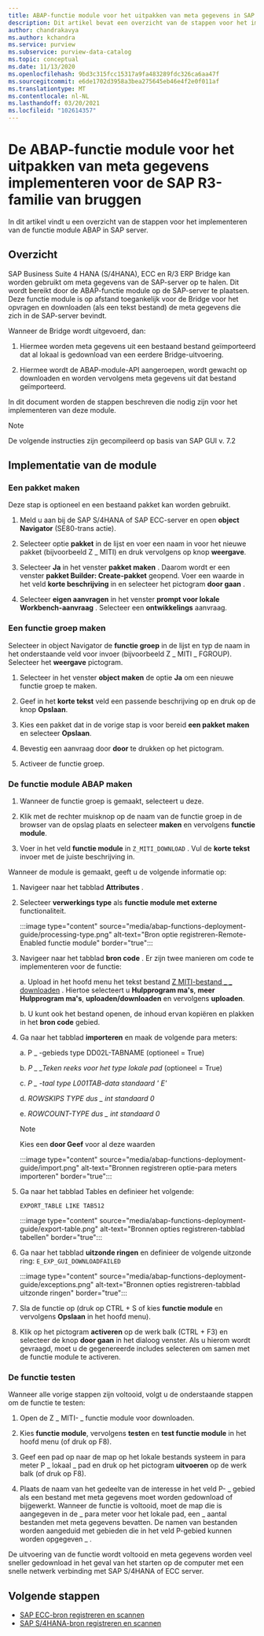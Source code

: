 ```yaml
---
title: ABAP-functie module voor het uitpakken van meta gegevens in SAP R3-Azure controle sfeer liggen
description: Dit artikel bevat een overzicht van de stappen voor het implementeren van de ABAP-functie module in SAP server
author: chandrakavya
ms.author: kchandra
ms.service: purview
ms.subservice: purview-data-catalog
ms.topic: conceptual
ms.date: 11/13/2020
ms.openlocfilehash: 9bd3c315fcc15317a9fa483289fdc326ca6aa47f
ms.sourcegitcommit: e6de1702d3958a3bea275645eb46e4f2e0f011af
ms.translationtype: MT
ms.contentlocale: nl-NL
ms.lasthandoff: 03/20/2021
ms.locfileid: "102614357"
---
```

# <a name="deploy-the-metadata-extraction-abap-function-module-for-the-sap-r3-family-of-bridges"></a>De ABAP-functie module voor het uitpakken van meta gegevens implementeren voor de SAP R3-familie van bruggen

In dit artikel vindt u een overzicht van de stappen voor het implementeren van de functie module ABAP in SAP server.

## <a name="overview"></a>Overzicht

SAP Business Suite 4 HANA (S/4HANA), ECC en R/3 ERP Bridge kan worden gebruikt om meta gegevens van de SAP-server op te halen. Dit wordt bereikt door de ABAP-functie module op de SAP-server te plaatsen. Deze functie module is op afstand toegankelijk voor de Bridge voor het opvragen en downloaden (als een tekst bestand) de meta gegevens die zich in de SAP-server bevindt.

Wanneer de Bridge wordt uitgevoerd, dan:

1. Hiermee worden meta gegevens uit een bestaand bestand geïmporteerd dat al lokaal is gedownload van een eerdere Bridge-uitvoering.

2. Hiermee wordt de ABAP-module-API aangeroepen, wordt gewacht op downloaden en worden vervolgens meta gegevens uit dat bestand geïmporteerd.

In dit document worden de stappen beschreven die nodig zijn voor het implementeren van deze module.

> [!Note]
> De volgende instructies zijn gecompileerd op basis van SAP GUI v. 7.2

## <a name="deployment-of-the-module"></a>Implementatie van de module

### <a name="create-a-package"></a>Een pakket maken

Deze stap is optioneel en een bestaand pakket kan worden gebruikt.

1. Meld u aan bij de SAP S/4HANA of SAP ECC-server en open **object Navigator** (SE80-trans actie).

2. Selecteer optie **pakket** in de lijst en voer een naam in voor het nieuwe pakket (bijvoorbeeld Z \_ MITI) en druk vervolgens op knop **weergave**.

3. Selecteer **Ja** in het venster **pakket maken** . Daarom wordt er een venster **pakket Builder: Create-pakket** geopend. Voer een waarde in het veld **korte beschrijving** in en selecteer het pictogram **door gaan** .

4. Selecteer **eigen aanvragen** in het venster **prompt voor lokale Workbench-aanvraag** . Selecteer een **ontwikkelings** aanvraag.

### <a name="create-a-function-group"></a>Een functie groep maken

Selecteer in object Navigator de **functie groep** in de lijst en typ de naam in het onderstaande veld voor invoer (bijvoorbeeld Z \_ MITI \_ FGROUP). Selecteer het **weergave** pictogram.

1. Selecteer in het venster **object maken** de optie **Ja** om een nieuwe functie groep te maken.

2. Geef in het **korte tekst** veld een passende beschrijving op en druk op de knop **Opslaan**.

3. Kies een pakket dat in de vorige stap is voor bereid **een pakket maken** en selecteer **Opslaan**.

4. Bevestig een aanvraag door **door** te drukken op het pictogram.

5. Activeer de functie groep.

### <a name="create-the-abap-function-module"></a>De functie module ABAP maken

1. Wanneer de functie groep is gemaakt, selecteert u deze.

2. Klik met de rechter muisknop op de naam van de functie groep in de browser van de opslag plaats en selecteer **maken** en vervolgens **functie module**.

3. Voer in het veld **functie module** in `Z_MITI_DOWNLOAD` . Vul de **korte tekst** invoer met de juiste beschrijving in.

Wanneer de module is gemaakt, geeft u de volgende informatie op:

1. Navigeer naar het tabblad **Attributes** .

2. Selecteer **verwerkings type** als **functie module met externe** functionaliteit.

   :::image type="content" source="media/abap-functions-deployment-guide/processing-type.png" alt-text="Bron optie registreren-Remote-Enabled functie module" border="true":::

3. Navigeer naar het tabblad **bron code** . Er zijn twee manieren om code te implementeren voor de functie:

   a. Upload in het hoofd menu het tekst bestand [Z MITI-bestand \_ \_ downloaden](https://github.com/Azure/Purview-Samples/tree/master/connectors/sap) . Hiertoe selecteert u **Hulpprogram ma's**, **meer Hulpprogram ma's**, **uploaden/downloaden** en vervolgens **uploaden**.

   b. U kunt ook het bestand openen, de inhoud ervan kopiëren en plakken in het **bron code** gebied.

4. Ga naar het tabblad **importeren** en maak de volgende para meters:

   a.  P \_ -gebieds type DD02L-TABNAME (optioneel = True)

   b.  *P \_ \_Teken reeks voor het type lokale pad* (optioneel = True)

   c.  *P \_ -taal type L001TAB-data standaard \' E\'*

   d.  *ROWSKIPS TYPE dus \_ int standaard 0*

   e.  *ROWCOUNT-TYPE dus \_ int standaard 0*

   > [!Note]
   > Kies een **door Geef** voor al deze waarden

   :::image type="content" source="media/abap-functions-deployment-guide/import.png" alt-text="Bronnen registreren optie-para meters importeren" border="true":::

5. Ga naar het tabblad Tables en definieer het volgende:

   `EXPORT_TABLE LIKE TAB512`

   :::image type="content" source="media/abap-functions-deployment-guide/export-table.png" alt-text="Bronnen opties registreren-tabblad tabellen" border="true":::

6. Ga naar het tabblad **uitzonde ringen** en definieer de volgende uitzonde ring: `E_EXP_GUI_DOWNLOADFAILED`

   :::image type="content" source="media/abap-functions-deployment-guide/exceptions.png" alt-text="Bronnen opties registreren-tabblad uitzonde ringen" border="true":::

7. Sla de functie op (druk op CTRL + S of kies **functie module** en vervolgens **Opslaan** in het hoofd menu).

8. Klik op het pictogram **activeren** op de werk balk (CTRL + F3) en selecteer de knop  **door gaan** in het dialoog venster. Als u hierom wordt gevraagd, moet u de gegenereerde includes selecteren om samen met de functie module te activeren.

### <a name="testing-the-function"></a>De functie testen

Wanneer alle vorige stappen zijn voltooid, volgt u de onderstaande stappen om de functie te testen:

1. Open de Z \_ MITI- \_ functie module voor downloaden.

2. Kies **functie module**, vervolgens **testen** en **test functie module** in het hoofd menu (of druk op F8).

3. Geef een pad op naar de map op het lokale bestands systeem in para meter P \_ lokaal \_ pad en druk op het pictogram **uitvoeren** op de werk balk (of druk op F8).

4. Plaats de naam van het gedeelte van de interesse in het veld P- \_ gebied als een bestand met meta gegevens moet worden gedownload of bijgewerkt. Wanneer de functie is voltooid, moet de map die is aangegeven in de \_ para meter voor het lokale pad, een \_ aantal bestanden met meta gegevens bevatten. De namen van bestanden worden aangeduid met gebieden die in het veld P-gebied kunnen worden opgegeven \_ .

De uitvoering van de functie wordt voltooid en meta gegevens worden veel sneller gedownload in het geval van het starten op de computer met een snelle netwerk verbinding met SAP S/4HANA of ECC server.

## <a name="next-steps"></a>Volgende stappen

- [SAP ECC-bron registreren en scannen](register-scan-sapecc-source.md)
- [SAP S/4HANA-bron registreren en scannen](register-scan-saps4hana-source.md)
